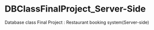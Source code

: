 # DBClassFinalProject_Server-Side
Database class Final Project : Restaurant booking system(Server-side) 
